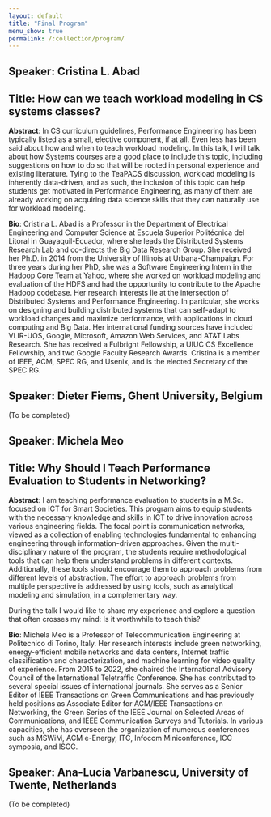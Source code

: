 ```yaml
---
layout: default
title: "Final Program"
menu_show: true
permalink: /:collection/program/
---
```



<!--
| 09:15 | Opening Remarks                  |
| 09:30 | Talk 1: Giuliano Casale           |
| 10:15 | Talk 2: Diwakar Krishnamurthy     |
| 11:00 | coffee break                     |
| 11:30 | FCRC Plenary                     |
| 12:30 | Lunch                            |
| 13:45 | Discussion Session (D1): What to teach|
| 14:45 | Talk 3: Mohammad Hajiesmaili      |
| 15:30 | Coffee Break                     |
| 16:00 | Talk 4: Ziv Scully                |
| 16:45 | Discussion Session (D2): How to teach |
| 17:45 | Closing Remarks                  |
-->

## Speaker: Cristina L. Abad
## Title: How can we teach workload modeling in CS systems classes?

**Abstract**: In CS curriculum guidelines, Performance Engineering has been typically listed as a small, elective component, if at all. Even less has been said about how and when to teach workload modeling. In this talk, I will talk about how Systems courses are a good place to include this topic, including suggestions on how to do so that will be rooted in personal experience and existing literature. Tying to the TeaPACS discussion, workload modeling is inherently data-driven, and as such, the inclusion of this topic can help students get motivated in Performance Engineering, as many of them are already working on acquiring data science skills that they can naturally use for workload modeling.

**Bio**: Cristina L. Abad is a Professor in the Department of Electrical Engineering and Computer Science at Escuela Superior Politécnica del Litoral in Guayaquil-Ecuador, where she leads the Distributed Systems Research Lab and co-directs the Big Data Research Group. She received her Ph.D. in 2014 from the University of Illinois at Urbana-Champaign. For three years during her PhD, she was a Software Engineering Intern in the Hadoop Core Team at Yahoo, where she worked on workload modeling and evaluation of the HDFS and had the opportunity to contribute to the Apache Hadoop codebase. Her research interests lie at the intersection of Distributed Systems and Performance Engineering. In particular, she works on designing and building distributed systems that can self-adapt to workload changes and maximize performance, with applications in cloud computing and Big Data. Her international funding sources have included VLIR-UOS, Google, Microsoft, Amazon Web Services, and AT&T Labs Research. She has received a Fulbright Fellowship, a UIUC CS Excellence Fellowship, and two Google Faculty Research Awards. Cristina is a member of IEEE, ACM, SPEC RG, and Usenix, and is the elected Secretary of the SPEC RG.

## Speaker: Dieter Fiems, Ghent University, Belgium
(To be completed)

## Speaker: Michela Meo
## Title: Why Should I Teach Performance Evaluation to Students in Networking?

**Abstract**: I am teaching performance evaluation to students in a M.Sc. focused on ICT for Smart Societies. This program aims to equip students with the necessary knowledge and skills in ICT to drive innovation across various engineering fields. The focal point is communication networks, viewed as a collection of enabling technologies fundamental to enhancing engineering through information-driven approaches. Given the multi-disciplinary nature of the program, the students require methodological tools that can help them understand problems in different contexts. Additionally, these tools should encourage them to approach problems from different levels of abstraction. The effort to approach problems from multiple perspective is addressed by using tools, such as analytical modeling and simulation, in a complementary way. 

During the talk I would like to share my experience and explore a question that often crosses my mind: Is it worthwhile to teach this?

**Bio**: Michela Meo is a Professor of Telecommunication Engineering at Politecnico di Torino, Italy. Her research interests include green networking, energy-efficient mobile networks and data centers, Internet traffic classification and characterization, and machine learning for video quality of experience. From 2015 to 2022, she chaired the International Advisory Council of the International Teletraffic Conference. She has contributed to several special issues of international journals. She serves as a Senior Editor of IEEE Transactions on Green  Communications and has previously held positions as Associate Editor for ACM/IEEE Transactions on Networking, the Green Series of the IEEE Journal on Selected Areas of Communications, and IEEE Communication Surveys and Tutorials. In various capacities, she has overseen the organization of numerous conferences such as MSWiM, ACM e-Energy, ITC, Infocom Miniconference, ICC symposia, and ISCC.

## Speaker: Ana-Lucia Varbanescu, University of Twente, Netherlands
(To be completed)



<!--

## Speaker: Dieter Fiems, Ghent University, Belgium
## Title: Teaching Software Performance Evaluation to Undergrads: Lessons Learned and Challenges



As a long time instructor of a required, undergrad software performance evaluation course, I will describe some of my experiences operating in such a climate. Specifically, I will outline key strategies I have followed to motivate students and overcome their resistance to the somewhat analytical nature of performance analysis. I will also offer my observations on how undergrad curriculums can be tuned to instil a performance-aware mindset into students. Finally, I will point out ongoing challenges and invite the audience to brainstorm some solutions.

**Bio**: Diwakar Krishnamurthy is a Professor at the Department of Electrical and Software Engineering at the University of Calgary in Calgary, Alberta, Canada. Diwakar’s research interests span all aspects of characterizing, testing, modeling, and optimizing the performance of software systems. Recently, his efforts have focused on automated performance management of cloud and big data systems. A key emphasis of his research is to devise practical performance engineering techniques that can be operationalized in industry contexts, He has collaborated very closely with industry partners such as HP, SAP, and Huawei towards this objective. Diwakar has served on the TPCs of many performance-themed conferences such as ACM SIGMETRICS and ACM/SPEC ICPE. He has won or has been nominated for many teaching awards, including winning one for teaching an undergrad performance evaluation course.

## Speaker: Michela Meo, Politecnico di Torino, Italy
## Title: Teaching Learning-augmented Algorithms with Societal Design Criteria
**Abstract**: Traditionally, computer systems are designed to optimize classic notions of performance such as flow completion time, cost, etc. The system performance is then typically evaluated by characterizing theoretical bounds in worst-case settings. For the next generation of computer systems, it is essential to elevate societal criteria, such as carbon awareness and equity, as first-class design goals. However, the classic performance metrics may conflict with societal criteria. Foundational understanding and performance evaluations of systems with these inherent tradeoffs lead to two categories of challenges that impact the core educational components of algorithm design and performance analysis courses. 
- The classic techniques, e.g., worst-case analysis, for systems with conflicting objectives may lead to the impossibility of results. However, foundational understanding of the impossibility of results calls for new techniques and tools. In traditional performance evaluation, to understand the foundational limits, typically, it is sufficient to derive lower-bound arguments in worst-case settings. In the new era of system design, lower bounds are inherently about tradeoffs between different objectives. Characterizing these tradeoffs in settings with multiple design criteria is closer to the notion of  Pareto-optimality, which is drastically different from classic lower bounds. 
- With the impossibility of results using classic paradigms, one possible direction is to (re)design systems following the emerging direction of learning-augmented algorithms. With this approach, it might be possible to remove/mitigate the foundational conflict between classic vs. societal metrics using the right predictions. However, the performance evaluation of learning-augmented algorithms calls for a new set of technical questions that we will explore a few of them in this talk. 

We will use the online knapsack problem as a running example to contextualize how the learning-augmented and societal system design calls for broader and new educational components in classic algorithms and performance analysis courses.

**Bio**: Mohammad Hajiesmaili is an Assistant Professor with the Manning College of Information and Computer Sciences at the University of Massachusetts Amherst. He directs the Sustainability, Optimization, Learning, and Algorithms Research (SOLAR) lab, where the research focus is on developing optimization and machine learning, and algorithmic tools to improve the energy and carbon efficiency of digital and cyberinfrastructure. He was named to Popular Science’s Brilliant 10 in 2022, featuring his work on the decarbonization of the internet. His awards and honors include an NSF CAREER Award, an Amazon Research Award, a Google Faculty Research Award, and other awards from NSF, VMWare, and Adobe. He has received five best paper runner-ups in the ACM e-Energy conference.


## Speaker: Ana-Lucia Varbanescu, University of Twente, Netherlands
## Title: The Role of Advanced Math in Teaching Performance Modeling
**Abstract**: How should we teach performance modeling without assuming a deep mathematical background? One approach is to focus on rigorously studying relatively simple stochastic models that do not require too much math background. But this may leave students underprepared to reason about systems in practice. They have multiple servers, non-Poisson arrivals, heavy tails, and other features that demand more complex stochastic models. But rigorously studying such models requires more mathematical background than many computer science and engineering students have.

For students to reason about complex stochastic models, I believe they need powerful, generally applicable tools. In the first half of this talk, I argue that students would be well served by tools like continuous-state Markov processes, state space collapse, and Palm calculus. But these are advanced topics even for students with a strong math background. Can we teach them to all students? I believe the key is to start from a higher-level mathematical foundation for performance modeling, optimizing for accessibility and modeling flexibility over rigor. In the second half of the talk, I outline what this foundation could look like.

**Bio**: Ziv Scully starts as an Assistant Professor at the Cornell School of Operations Research and Information Engineering in July 2023. He received his PhD from Carnegie Mellon University, where he was advised by Mor Harchol-Balter and Guy Blelloch, in summer 2022. Following that, he was a research fellow at the Simons Institute for Theoretical Computer Science at UC Berkeley (fall 2022) and a postdoc at Harvard CS and MIT CSAIL, where he was mentored by Michael Miztenmacher and Piotr Indyk (spring 2023).

Ziv researches queueing, stochastic processes, and decision-making under uncertainty. One particular focus of his has been scheduling, with the aim of enabling queueing theory to analyze more complex policies in more complex systems. His work on this topic has recognized by multiple awards from INFORMS, ACM SIGMETRICS, and IFIP PERFORMANCE, including winning the 2022 INFORMS Nicholson Competition and receiving the 2022 SIGMETRICS Doctoral Dissertation Award.


## Discussion Sessions
However, the success of the workshop depends on a productive dialogue and deliberation among all participants.  We, therefore, have two discussion sessions, during which the speakers will sit with other attendees and lead the discussion on two topics:

## (D1) What to teach
To keep up with the times, what new topics should be included in a performance modeling and analysis course, and what classical topics can be dropped?

What should the relationship be between such a course and (i) the standard curriculum for Computer Science and (ii) currently popular courses?

What do industry practitioners need to know regarding performance modeling and analysis?  Etc.

## (D2) How to teach
To suit students' academic preparation and learning habits, what innovation can instructors bring to design assignments, labs, projects and theses?

What has worked well, and what did not?  Etc.
-->
